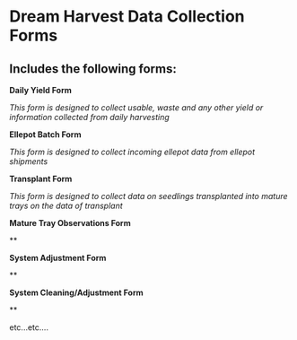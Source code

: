 # Dream Harvest Data Collection Forms

## Includes the following forms:

**Daily Yield Form**

  *This form is designed to collect usable, waste and any other yield or information collected from daily harvesting*


**Ellepot Batch Form**

  *This form is designed to collect incoming ellepot data from ellepot shipments*
  

**Transplant Form**

  *This form is designed to collect data on seedlings transplanted into mature trays on the data of transplant*
  

**Mature Tray Observations Form**

**

**System Adjustment Form**

**

**System Cleaning/Adjustment Form**

**





etc...etc....

